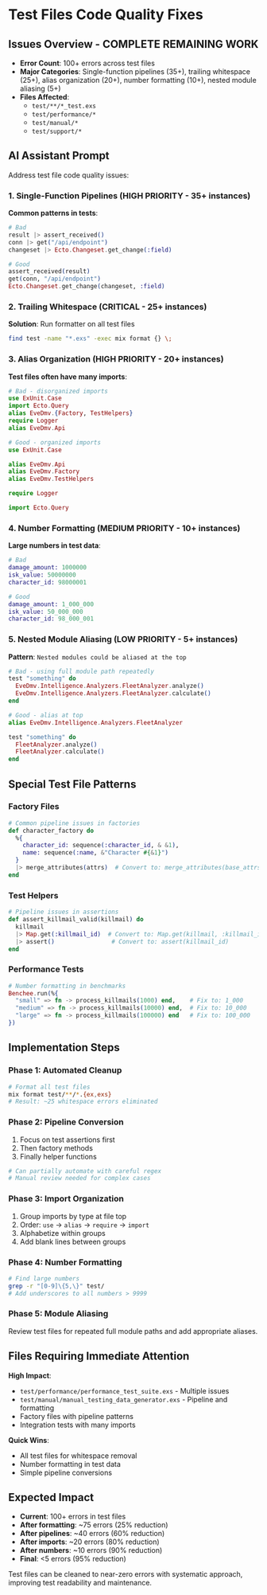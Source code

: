 # Test Files Code Quality Fixes

## Issues Overview - COMPLETE REMAINING WORK
- **Error Count**: 100+ errors across test files
- **Major Categories**: Single-function pipelines (35+), trailing whitespace (25+), alias organization (20+), number formatting (10+), nested module aliasing (5+)
- **Files Affected**: 
  - `test/**/*_test.exs`
  - `test/performance/*`
  - `test/manual/*`
  - `test/support/*`

## AI Assistant Prompt

Address test file code quality issues:

### 1. **Single-Function Pipelines** (HIGH PRIORITY - 35+ instances)
**Common patterns in tests**:
```elixir
# Bad
result |> assert_received()
conn |> get("/api/endpoint")
changeset |> Ecto.Changeset.get_change(:field)

# Good  
assert_received(result)
get(conn, "/api/endpoint")
Ecto.Changeset.get_change(changeset, :field)
```

### 2. **Trailing Whitespace** (CRITICAL - 25+ instances)
**Solution**: Run formatter on all test files
```bash
find test -name "*.exs" -exec mix format {} \;
```

### 3. **Alias Organization** (HIGH PRIORITY - 20+ instances)
**Test files often have many imports**:
```elixir
# Bad - disorganized imports
use ExUnit.Case
import Ecto.Query
alias EveDmv.{Factory, TestHelpers}
require Logger
alias EveDmv.Api

# Good - organized imports
use ExUnit.Case

alias EveDmv.Api
alias EveDmv.Factory
alias EveDmv.TestHelpers

require Logger

import Ecto.Query
```

### 4. **Number Formatting** (MEDIUM PRIORITY - 10+ instances)
**Large numbers in test data**:
```elixir
# Bad
damage_amount: 1000000
isk_value: 50000000
character_id: 98000001

# Good
damage_amount: 1_000_000
isk_value: 50_000_000  
character_id: 98_000_001
```

### 5. **Nested Module Aliasing** (LOW PRIORITY - 5+ instances)
**Pattern**: `Nested modules could be aliased at the top`
```elixir
# Bad - using full module path repeatedly
test "something" do
  EveDmv.Intelligence.Analyzers.FleetAnalyzer.analyze()
  EveDmv.Intelligence.Analyzers.FleetAnalyzer.calculate()
end

# Good - alias at top
alias EveDmv.Intelligence.Analyzers.FleetAnalyzer

test "something" do
  FleetAnalyzer.analyze()
  FleetAnalyzer.calculate()
end
```

## Special Test File Patterns

### **Factory Files**
```elixir
# Common pipeline issues in factories
def character_factory do
  %{
    character_id: sequence(:character_id, & &1),
    name: sequence(:name, &"Character #{&1}")
  }
  |> merge_attributes(attrs)  # Convert to: merge_attributes(base_attrs, attrs)
end
```

### **Test Helpers**  
```elixir
# Pipeline issues in assertions
def assert_killmail_valid(killmail) do
  killmail
  |> Map.get(:killmail_id)  # Convert to: Map.get(killmail, :killmail_id)
  |> assert()                # Convert to: assert(killmail_id)
end
```

### **Performance Tests**
```elixir
# Number formatting in benchmarks
Benchee.run(%{
  "small" => fn -> process_killmails(1000) end,    # Fix to: 1_000
  "medium" => fn -> process_killmails(10000) end,  # Fix to: 10_000
  "large" => fn -> process_killmails(100000) end   # Fix to: 100_000
})
```

## Implementation Steps

### **Phase 1: Automated Cleanup**
```bash
# Format all test files
mix format test/**/*.{ex,exs}
# Result: ~25 whitespace errors eliminated
```

### **Phase 2: Pipeline Conversion**
1. Focus on test assertions first
2. Then factory methods
3. Finally helper functions
```bash
# Can partially automate with careful regex
# Manual review needed for complex cases
```

### **Phase 3: Import Organization**
1. Group imports by type at file top
2. Order: `use` → `alias` → `require` → `import`
3. Alphabetize within groups
4. Add blank lines between groups

### **Phase 4: Number Formatting**
```bash
# Find large numbers
grep -r "[0-9]\{5,\}" test/
# Add underscores to all numbers > 9999
```

### **Phase 5: Module Aliasing**
Review test files for repeated full module paths and add appropriate aliases.

## Files Requiring Immediate Attention

**High Impact**:
- `test/performance/performance_test_suite.exs` - Multiple issues
- `test/manual/manual_testing_data_generator.exs` - Pipeline and formatting
- Factory files with pipeline patterns
- Integration tests with many imports

**Quick Wins**:
- All test files for whitespace removal
- Number formatting in test data
- Simple pipeline conversions

## Expected Impact

- **Current**: 100+ errors in test files
- **After formatting**: ~75 errors (25% reduction)
- **After pipelines**: ~40 errors (60% reduction)
- **After imports**: ~20 errors (80% reduction)
- **After numbers**: ~10 errors (90% reduction)
- **Final**: <5 errors (95% reduction)

Test files can be cleaned to near-zero errors with systematic approach, improving test readability and maintenance.